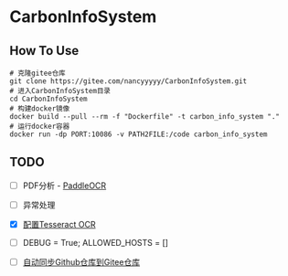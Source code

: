 # CarbonInfoSystem

## How To Use
```
# 克隆gitee仓库
git clone https://gitee.com/nancyyyyy/CarbonInfoSystem.git
# 进入CarbonInfoSystem目录
cd CarbonInfoSystem
# 构建docker镜像
docker build --pull --rm -f "Dockerfile" -t carbon_info_system "." 
# 运行docker容器
docker run -dp PORT:10086 -v PATH2FILE:/code carbon_info_system
```

## TODO
- [ ] PDF分析 - [PaddleOCR](https://github.com/PaddlePaddle/PaddleOCR)
- [ ] 异常处理
- [x] [配置Tesseract OCR](https://zhuanlan.zhihu.com/p/420259031)
- [ ] DEBUG = True; ALLOWED_HOSTS = []

- [ ] [自动同步Github仓库到Gitee仓库](https://gyx8899.gitbook.io/blog/share/syncgithubtogitee)